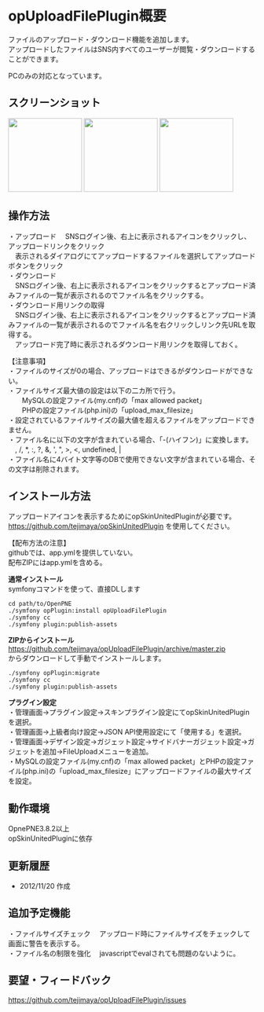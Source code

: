 opUploadFilePlugin概要
======================
ファイルのアップロード・ダウンロード機能を追加します。  
アップロードしたファイルはSNS内すべてのユーザーが閲覧・ダウンロードすることができます。  

PCのみの対応となっています。  


スクリーンショット
------
<a href="http://tejimaya.github.com/opUploadFilePlugin/images/fup_01.png" target=brank>
<img src="http://tejimaya.github.com/opUploadFilePlugin/images/fup_01.png" height=150/></a>
<a href="http://tejimaya.github.com/opUploadFilePlugin/images/fup_02.png" target=brank>
<img src="http://tejimaya.github.com/opUploadFilePlugin/images/fup_02.png" height=150/></a>
<a href="http://tejimaya.github.com/opUploadFilePlugin/images/fup_03.png" target=brank>
<img src="http://tejimaya.github.com/opUploadFilePlugin/images/fup_03.png" height=150/></a>


操作方法
----------------
・アップロード
　SNSログイン後、右上に表示されるアイコンをクリックし、アップロードリンクをクリック  
　表示されるダイアログにてアップロードするファイルを選択してアップロードボタンをクリック  
・ダウンロード  
　SNSログイン後、右上に表示されるアイコンをクリックするとアップロード済みファイルの一覧が表示されるのでファイル名をクリックする。  
・ダウンロード用リンクの取得  
　SNSログイン後、右上に表示されるアイコンをクリックするとアップロード済みファイルの一覧が表示されるのでファイル名を右クリックしリンク先URLを取得する。  
　アップロード完了時に表示されるダウンロード用リンクを取得しておく。  

【注意事項】  
・ファイルのサイズが0の場合、アップロードはできるがダウンロードができない。  
・ファイルサイズ最大値の設定は以下の二カ所で行う。  
　　MySQLの設定ファイル(my.cnf)の「max allowed packet」  
　　PHPの設定ファイル(php.ini)の「upload_max_filesize」  
・設定されているファイルサイズの最大値を超えるファイルをアップロードできません。  
・ファイル名に以下の文字が含まれている場合、「-(ハイフン)」に変換します。  
　\, /, *, :, ?, &, ', ", >, <, undefined, |  
・ファイル名に4バイト文字等のDBで使用できない文字が含まれている場合、その文字は削除されます。  


インストール方法
----------------
アップロードアイコンを表示するためにopSkinUnitedPluginが必要です。  
https://github.com/tejimaya/opSkinUnitedPlugin を使用してください。  


【配布方法の注意】  
githubでは、app.ymlを提供していない。  
配布ZIPにはapp.ymlを含める。  


**通常インストール**  
symfonyコマンドを使って、直接DLします  

    cd path/to/OpenPNE
    ./symfony opPlugin:install opUploadFilePlugin
    ./symfony cc
    ./symfony plugin:publish-assets

**ZIPからインストール**  
https://github.com/tejimaya/opUploadFilePlugin/archive/master.zip  
からダウンロードして手動でインストールします。  

    ./symfony opPlugin:migrate 
    ./symfony cc
    ./symfony plugin:publish-assets

**プラグイン設定**  
・管理画面->プラグイン設定->スキンプラグイン設定にてopSkinUnitedPluginを選択。  
・管理画面->上級者向け設定->JSON API使用設定にて「使用する」を選択。  
・管理画面->デザイン設定->ガジェット設定->サイドバナーガジェット設定->ガジェットを追加->FileUploadメニューを追加。  
・MySQLの設定ファイル(my.cnf)の「max allowed packet」とPHPの設定ファイル(php.ini)の「upload_max_filesize」にアップロードファイルの最大サイズを設定。  


動作環境
--------
OpnePNE3.8.2以上  
opSkinUnitedPluginに依存  


更新履歴
--------

 * 2012/11/20 作成  


追加予定機能
----------
 ・ファイルサイズチェック 　アップロード時にファイルサイズをチェックして画面に警告を表示する。  
 ・ファイル名の制限を強化 　javascriptでevalされても問題のないように。  


要望・フィードバック
----------

https://github.com/tejimaya/opUploadFilePlugin/issues